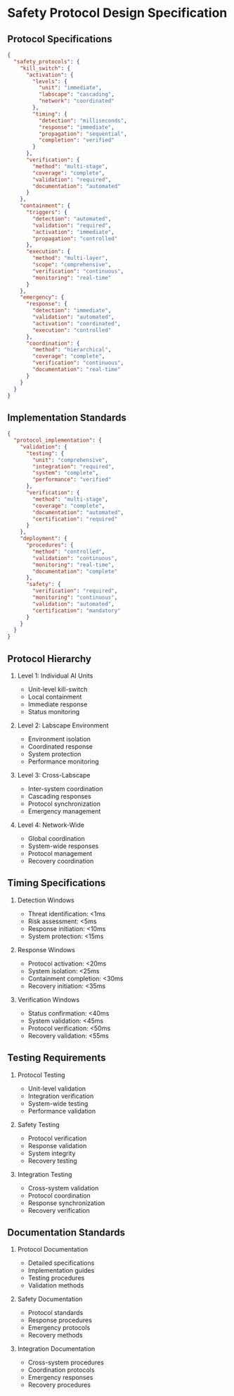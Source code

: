 # Safety Protocol Design Specification

## Protocol Specifications

```json
{
  "safety_protocols": {
    "kill_switch": {
      "activation": {
        "levels": {
          "unit": "immediate",
          "labscape": "cascading",
          "network": "coordinated"
        },
        "timing": {
          "detection": "milliseconds",
          "response": "immediate",
          "propagation": "sequential",
          "completion": "verified"
        }
      },
      "verification": {
        "method": "multi-stage",
        "coverage": "complete",
        "validation": "required",
        "documentation": "automated"
      }
    },
    "containment": {
      "triggers": {
        "detection": "automated",
        "validation": "required",
        "activation": "immediate",
        "propagation": "controlled"
      },
      "execution": {
        "method": "multi-layer",
        "scope": "comprehensive",
        "verification": "continuous",
        "monitoring": "real-time"
      }
    },
    "emergency": {
      "response": {
        "detection": "immediate",
        "validation": "automated",
        "activation": "coordinated",
        "execution": "controlled"
      },
      "coordination": {
        "method": "hierarchical",
        "coverage": "complete",
        "verification": "continuous",
        "documentation": "real-time"
      }
    }
  }
}
```

## Implementation Standards

```json
{
  "protocol_implementation": {
    "validation": {
      "testing": {
        "unit": "comprehensive",
        "integration": "required",
        "system": "complete",
        "performance": "verified"
      },
      "verification": {
        "method": "multi-stage",
        "coverage": "complete",
        "documentation": "automated",
        "certification": "required"
      }
    },
    "deployment": {
      "procedures": {
        "method": "controlled",
        "validation": "continuous",
        "monitoring": "real-time",
        "documentation": "complete"
      },
      "safety": {
        "verification": "required",
        "monitoring": "continuous",
        "validation": "automated",
        "certification": "mandatory"
      }
    }
  }
}
```

## Protocol Hierarchy

1. Level 1: Individual AI Units
   - Unit-level kill-switch
   - Local containment
   - Immediate response
   - Status monitoring

2. Level 2: Labscape Environment
   - Environment isolation
   - Coordinated response
   - System protection
   - Performance monitoring

3. Level 3: Cross-Labscape
   - Inter-system coordination
   - Cascading responses
   - Protocol synchronization
   - Emergency management

4. Level 4: Network-Wide
   - Global coordination
   - System-wide responses
   - Protocol management
   - Recovery coordination

## Timing Specifications

1. Detection Windows
   - Threat identification: <1ms
   - Risk assessment: <5ms
   - Response initiation: <10ms
   - System protection: <15ms

2. Response Windows
   - Protocol activation: <20ms
   - System isolation: <25ms
   - Containment completion: <30ms
   - Recovery initiation: <35ms

3. Verification Windows
   - Status confirmation: <40ms
   - System validation: <45ms
   - Protocol verification: <50ms
   - Recovery validation: <55ms

## Testing Requirements

1. Protocol Testing
   - Unit-level validation
   - Integration verification
   - System-wide testing
   - Performance validation

2. Safety Testing
   - Protocol verification
   - Response validation
   - System integrity
   - Recovery testing

3. Integration Testing
   - Cross-system validation
   - Protocol coordination
   - Response synchronization
   - Recovery verification

## Documentation Standards

1. Protocol Documentation
   - Detailed specifications
   - Implementation guides
   - Testing procedures
   - Validation methods

2. Safety Documentation
   - Protocol standards
   - Response procedures
   - Emergency protocols
   - Recovery methods

3. Integration Documentation
   - Cross-system procedures
   - Coordination protocols
   - Emergency responses
   - Recovery procedures